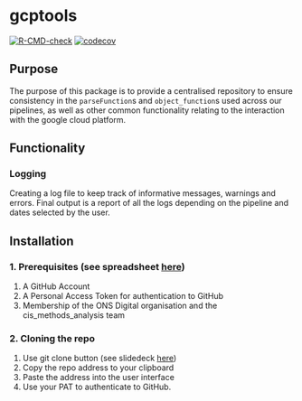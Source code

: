 # gcptools

<!-- badges: start -->
[![R-CMD-check](https://github.com/ONSdigital/gcptools/actions/workflows/r.yml/badge.svg)](https://github.com/ONSdigital/gcptools/actions/workflows/r.yml)
[![codecov](https://codecov.io/gh/ONSdigital/gcptools/branch/main/graph/badge.svg?token=0ExPkGuzYa)](https://codecov.io/gh/ONSdigital/gcptools)
<!-- badges: end -->

## Purpose
The purpose of this package is to provide a centralised repository to ensure consistency in the `parseFunction`s and `object_function`s used across our pipelines, as well as other common functionality relating to the interaction with the google cloud platform. 


## Functionality
### Logging
Creating a log file to keep track of informative messages, warnings and errors. Final output is a report of all the logs depending on the pipeline and dates selected by the user.

  ## Installation

  
### 1. Prerequisites (see spreadsheet   [here](https://officenationalstatistics.sharepoint.com/:x:/r/sites/covid19/CISA_Analysis/Polestar/ProjectManagement_Audit/Polestar%20user%20access%20check.xlsx?d=w48ca63f23a9744e99a85b18a41e50f1c&csf=1&web=1&e=Umppp3))
 
 1. A GitHub Account
 2. A Personal Access Token for authentication to GitHub
 3. Membership of the ONS Digital organisation and the cis_methods_analysis team

### 2. Cloning the repo
 1. Use git clone button (see slidedeck [here](https://officenationalstatistics.sharepoint.com/:p:/r/sites/covid19/CISA_Analysis/Polestar/User_Guidance/Screenshot%20walk%20throughs.pptx?d=w6fd6a1ec9fe847848e07d962b76da5bf&csf=1&web=1&e=H1XX7g))
 2. Copy the repo address to your clipboard
 3. Paste the address into the user interface
 4. Use your PAT to authenticate to GitHub.


